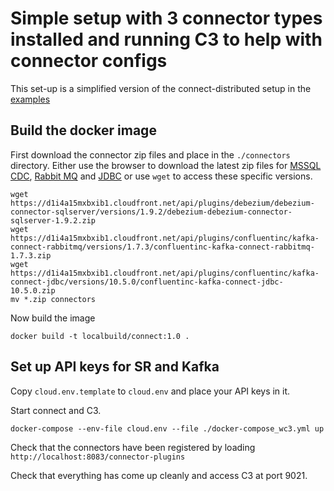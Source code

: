 # Simple setup with 3 connector types installed and running C3 to help with connector configs #

This set-up is a simplified version of the connect-distributed setup in the [examples](https://github.com/confluentinc/cp-all-in-one/tree/7.1.0-post/Docker-connect/distributed) 

## Build the docker image ##

First download the connector zip files and place in the `./connectors` directory. Either use the browser to download the latest zip files for [MSSQL CDC](https://www.confluent.io/hub/debezium/debezium-connector-sqlserver), [Rabbit MQ](https://www.confluent.io/hub/confluentinc/kafka-connect-rabbitmq) and [JDBC](https://www.confluent.io/hub/confluentinc/kafka-connect-jdbc) or use `wget` to access these specific versions.

````
wget https://d1i4a15mxbxib1.cloudfront.net/api/plugins/debezium/debezium-connector-sqlserver/versions/1.9.2/debezium-debezium-connector-sqlserver-1.9.2.zip
wget https://d1i4a15mxbxib1.cloudfront.net/api/plugins/confluentinc/kafka-connect-rabbitmq/versions/1.7.3/confluentinc-kafka-connect-rabbitmq-1.7.3.zip
wget https://d1i4a15mxbxib1.cloudfront.net/api/plugins/confluentinc/kafka-connect-jdbc/versions/10.5.0/confluentinc-kafka-connect-jdbc-10.5.0.zip 
mv *.zip connectors
`````

Now build the image
````
docker build -t localbuild/connect:1.0 .
````

## Set up API keys for SR and Kafka ##

Copy `cloud.env.template` to `cloud.env` and place your API keys in it.

Start connect and C3.
````
docker-compose --env-file cloud.env --file ./docker-compose_wc3.yml up
````

Check that the connectors have been registered by loading `http://localhost:8083/connector-plugins`

Check that everything has come up cleanly and access C3 at port 9021.


